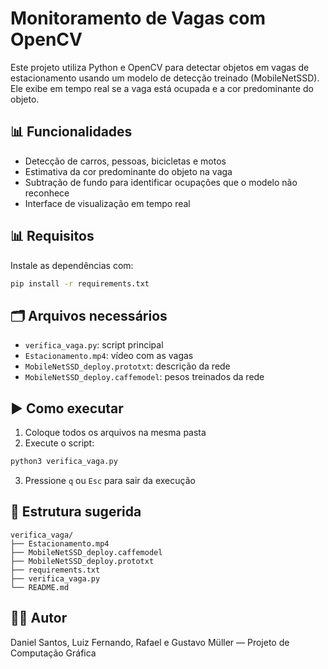 # Monitoramento de Vagas com OpenCV

Este projeto utiliza Python e OpenCV para detectar objetos em vagas de estacionamento usando um modelo de detecção treinado (MobileNetSSD). Ele exibe em tempo real se a vaga está ocupada e a cor predominante do objeto.

## 📊 Funcionalidades

* Detecção de carros, pessoas, bicicletas e motos
* Estimativa da cor predominante do objeto na vaga
* Subtração de fundo para identificar ocupações que o modelo não reconhece
* Interface de visualização em tempo real

## 📊 Requisitos

Instale as dependências com:

```bash
pip install -r requirements.txt
```

## 🗂 Arquivos necessários

* `verifica_vaga.py`: script principal
* `Estacionamento.mp4`: vídeo com as vagas
* `MobileNetSSD_deploy.prototxt`: descrição da rede
* `MobileNetSSD_deploy.caffemodel`: pesos treinados da rede

## ▶️ Como executar

1. Coloque todos os arquivos na mesma pasta
2. Execute o script:

```bash
python3 verifica_vaga.py
```

3. Pressione `q` ou `Esc` para sair da execução

## 📄 Estrutura sugerida

```
verifica_vaga/
├── Estacionamento.mp4
├── MobileNetSSD_deploy.caffemodel
├── MobileNetSSD_deploy.prototxt
├── requirements.txt
├── verifica_vaga.py
└── README.md
```

## 👨‍💻 Autor

Daniel Santos, Luiz Fernando, Rafael e Gustavo Müller — Projeto de Computação Gráfica
